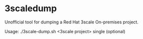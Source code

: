 # 3scaledump
Unofficial tool for dumping a Red Hat 3scale On-premises project.

Usage: ./3scale-dump.sh <3scale project> single (optional)

